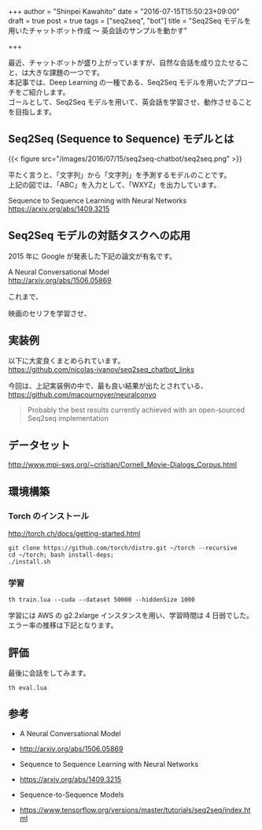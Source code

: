 +++
author = "Shinpei Kawahito"
date = "2016-07-15T15:50:23+09:00"
draft = true
post = true
tags = ["seq2seq", "bot"]
title = "Seq2Seq モデルを用いたチャットボット作成 〜 英会話のサンプルを動かす"

+++

最近、チャットボットが盛り上がっていますが、自然な会話を成り立たせること、は大きな課題の一つです。  
本記事では、Deep Learning の一種である、Seq2Seq モデルを用いたアプローチをご紹介します。  
ゴールとして、Seq2Seq モデルを用いて、英会話を学習させ、動作させることを目指します。

## Seq2Seq (Sequence to Sequence) モデルとは
{{< figure src="/images/2016/07/15/seq2seq-chatbot/seq2seq.png" >}}

平たく言うと、「文字列」から「文字列」を予測するモデルのことです。  
上記の図では、「ABC」を入力として、「WXYZ」を出力しています。  


Sequence to Sequence Learning with Neural Networks  
https://arxiv.org/abs/1409.3215

## Seq2Seq モデルの対話タスクへの応用
2015 年に Google が発表した下記の論文が有名です。  

A Neural Conversational Model  
http://arxiv.org/abs/1506.05869

これまで、

映画のセリフを学習させ、


## 実装例
以下に大変良くまとめられています。  
https://github.com/nicolas-ivanov/seq2seq_chatbot_links  

今回は、上記実装例の中で、最も良い結果が出たとされている、  
https://github.com/macournoyer/neuralconvo

> Probably the best results currently achieved with an open-sourced Seq2seq implementation

## データセット

http://www.mpi-sws.org/~cristian/Cornell_Movie-Dialogs_Corpus.html

## 環境構築
### Torch のインストール

http://torch.ch/docs/getting-started.html


```
git clone https://github.com/torch/distro.git ~/torch --recursive
cd ~/torch; bash install-deps;
./install.sh
```

### 学習
```
th train.lua --cuda --dataset 50000 --hiddenSize 1000
```

学習には AWS の g2.2xlarge インスタンスを用い、学習時間は 4 日弱でした。
エラー率の推移は下記となります。

## 評価
最後に会話をしてみます。

```
th eval.lua
```


## 参考
* A Neural Conversational Model
 - http://arxiv.org/abs/1506.05869

* Sequence to Sequence Learning with Neural Networks  
 - https://arxiv.org/abs/1409.3215

* Sequence-to-Sequence Models
 - https://www.tensorflow.org/versions/master/tutorials/seq2seq/index.html
